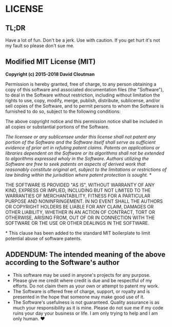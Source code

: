 # LICENSE

## TL;DR
Have a lot of fun. Don't be a jerk. Use with caution. If you get hurt it's 
not my fault so please don't sue me.

## Modified MIT License (MIT)

**Copyright (c) 2015-2018 David Cloutman**

Permission is hereby granted, free of charge, to any person obtaining a copy
of this software and associated documentation files (the "Software"), to deal
in the Software without restriction, including without limitation the rights
to use, copy, modify, merge, publish, distribute, sublicense, and/or sell
copies of the Software, and to permit persons to whom the Software is
furnished to do so, subject to the following conditions:

The above copyright notice and this permission notice shall be included in
all copies or substantial portions of the Software.

_The licensee or any sublicensee under this license shall not patent any portion 
of the Software and the Software itself shall serve as sufficient evidence of 
prior art in refuting patent claims. Patents on applications or libraries
dependent on the Software or its algorithms shall not be extended to algorithms
expressed wholy in the Software. Authors utilizing the Software are free to seek
patents on aspects of derived work that reasonably constitute original art, subject
to the limitations or restrictions of law binding within the jurisdition
where patent protection is sought. \*_

THE SOFTWARE IS PROVIDED "AS IS", WITHOUT WARRANTY OF ANY KIND, EXPRESS OR
IMPLIED, INCLUDING BUT NOT LIMITED TO THE WARRANTIES OF MERCHANTABILITY,
FITNESS FOR A PARTICULAR PURPOSE AND NONINFRINGEMENT. IN NO EVENT SHALL THE
AUTHORS OR COPYRIGHT HOLDERS BE LIABLE FOR ANY CLAIM, DAMAGES OR OTHER
LIABILITY, WHETHER IN AN ACTION OF CONTRACT, TORT OR OTHERWISE, ARISING FROM,
OUT OF OR IN CONNECTION WITH THE SOFTWARE OR THE USE OR OTHER DEALINGS IN
THE SOFTWARE.


\* This clause has been added to the standard MIT boilerplate to limit potential
abuse of software patents.


## ADDENDUM: The intended meaning of the above according to the Software's author 

* This software may be used in anyone's projects for any purpose.
* Please give me credit where credit is due and be respectful of my efforts. Do not claim them as your own or attempt to patent my work. 
* The Software is offered free of charge, support, or royalty and is presented in the hope that someone may make good use of it. 
* The Software's usefulness is not guaranteed. Quality assurance is as much your responsibility as it is mine. Please do not sue me if my code ruins your day your business or life. I am only trying to help and I am only human. ♥️
